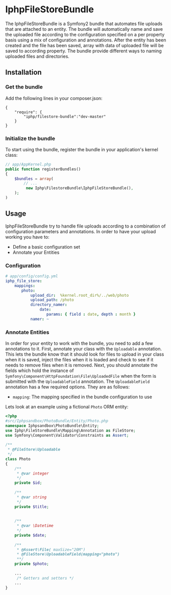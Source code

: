 IphpFileStoreBundle
===================

The IphpFileStoreBundle is a Symfony2 bundle that automates file uploads that are attached to an entity. 
The bundle will automatically name and save the uploaded file according to the configuration specified on a per property
basis using a mix of configuration and annotations. 
After the entity has been created and the file has been saved,  array with data of uploaded file
will be saved to according property. 
The bundle provide different ways to naming uploaded files and directories.   
 
## Installation

### Get the bundle
 

Add the following lines in your composer.json:

```
{
    "require": {
        "iphp/filestore-bundle":"dev-master" 
    }
}
```

### Initialize the bundle

To start using the bundle, register the bundle in your application's kernel class:

``` php
// app/AppKernel.php
public function registerBundles()
{
    $bundles = array(
        // ...
         new Iphp\FilestoreBundle\IphpFileStoreBundle(),
    );
)
```


## Usage

IphpFileStoreBundle try to handle file uploads according to a combination
of configuration parameters and annotations. In order to have your upload
working you have to:
 
* Define a basic configuration set
* Annotate your Entities


### Configuration

``` yaml
# app/config/config.yml
iphp_file_store:
    mappings:
       photo:
           upload_dir:  %kernel.root_dir%/../web/photo
           upload_path: /photo
           directory_namer:
               date:
                  params: { field : date, depth : month }
           namer: ~
```
 
 
### Annotate Entities

In order for your entity  to work with the bundle, you need to add a
few annotations to it. First, annotate your class with the `Uploadable` annotation.
This lets the bundle know that it should look for files to upload in your class when
it is saved, inject the files when it is loaded and check to see if it needs to
remove files when it is removed. Next, you should annotate the fields which hold
the instance of `Symfony\Component\HttpFoundation\File\UploadedFile` when the form
is submitted with the `UploadableField` annotation. The `UploadableField` annotation
has a few required options. They are as follows:

- `mapping`: The mapping specified in the bundle configuration to use
 

Lets look at an example using a fictional `Photo` ORM entity:

``` php
<?php
#src/Iphpsandbox/PhotoBundle/Entity/Photo.php
namespace Iphpsandbox\PhotoBundle\Entity;
use Iphp\FileStoreBundle\Mapping\Annotation as FileStore;
use Symfony\Component\Validator\Constraints as Assert;
 
/**
 * @FileStore\Uploadable
 */
class Photo
{
    /**
     * @var integer
     */
    private $id;
 
    /**
     * @var string
     */
    private $title;
 
 
    /**
     * @var \Datetime
     */
    private $date;
 
    /**
     * @Assert\File( maxSize="20M")
     * @FileStore\UploadableField(mapping="photo")
     **/
    private $photo;
 
    ...
     /* Getters and setters */
    ...
}
```
